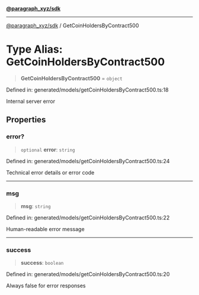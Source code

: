 [**@paragraph_xyz/sdk**](../README.md)

***

[@paragraph_xyz/sdk](../README.md) / GetCoinHoldersByContract500

# Type Alias: GetCoinHoldersByContract500

> **GetCoinHoldersByContract500** = `object`

Defined in: generated/models/getCoinHoldersByContract500.ts:18

Internal server error

## Properties

### error?

> `optional` **error**: `string`

Defined in: generated/models/getCoinHoldersByContract500.ts:24

Technical error details or error code

***

### msg

> **msg**: `string`

Defined in: generated/models/getCoinHoldersByContract500.ts:22

Human-readable error message

***

### success

> **success**: `boolean`

Defined in: generated/models/getCoinHoldersByContract500.ts:20

Always false for error responses
